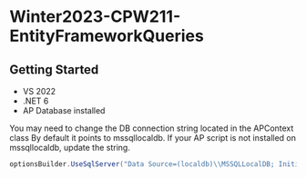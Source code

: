 # Winter2023-CPW211-EntityFrameworkQueries

## Getting Started
- VS 2022
- .NET 6
- AP Database installed

You may need to change the DB connection string located in the APContext class
By default it points to mssqllocaldb. If your AP script is not installed on mssqllocaldb, update the string.
```csharp
optionsBuilder.UseSqlServer("Data Source=(localdb)\\MSSQLLocalDB; Initial Catalog=AP");
```
